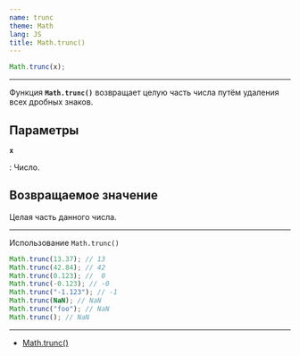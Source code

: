 ```yaml
---
name: trunc
theme: Math
lang: JS
title: Math.trunc()
---
```


```js
Math.trunc(x);
```

---

Функция **`Math.trunc()`** возвращает целую часть числа путём удаления всех дробных знаков.

## Параметры

**`x`**

: Число.

## Возвращаемое значение

Целая часть данного числа.

---

Использование `Math.trunc()`

```js
Math.trunc(13.37); // 13
Math.trunc(42.84); // 42
Math.trunc(0.123); //  0
Math.trunc(-0.123); // -0
Math.trunc("-1.123"); // -1
Math.trunc(NaN); // NaN
Math.trunc("foo"); // NaN
Math.trunc(); // NaN
```

---

- [Math.trunc()](https://developer.mozilla.org/ru/docs/Web/JavaScript/Reference/Global_Objects/Math/trunc)
